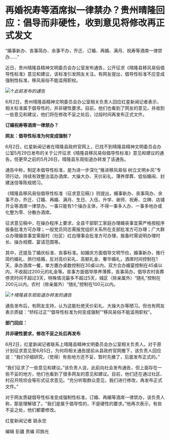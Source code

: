

# 再婚祝寿等酒席拟一律禁办？贵州晴隆回应：倡导而非硬性，收到意见将修改再正式发文

“婚事新办、丧事简办、余事不办，乔迁、订婚、再婚、满月、祝寿等酒席一律禁办……”

近日，贵州晴隆县精神文明委员会办公室发布通告，公开征求《晴隆县移风易俗倡导性标准》意见和建议，该标准引发网友关注。有网友提出，倡导性标准不应变成强制性标准，移风易俗不能滥用职权。

![](https://inews.gtimg.com/om_bt/OXrqpW19C8tAsWva4i9RQbT3PZ15PT5SmSA-xwMxYoXWkAA/1000)_↑此前发布的通告_

6月2日，贵州晴隆县精神文明委员会办公室相关负责人回应红星新闻记者表示，相关标准属于倡导性的，并非硬性要求。目前，他们也看到了网友的意见，并收到一些意见和建议，他们将在修改不妥之处后，过段时间再发布正式文件。

**订婚祝寿等酒席一律禁办？**

**网友：倡导性标准为何变成强制？**

6月2日，红星新闻记者在晴隆县政府官网上，已找不到晴隆县精神文明委员会办公室5月29日发布的关于公开征求《晴隆县移风易俗倡导性标准》意见和建议的通告。但更早之前的5月26日，晴隆县东观街道办转发了该通告。

通告中称，制定本倡导性标准，是为进一步深化“推进移风易俗
树立文明乡风”专项行动，持续有效整治滥办酒席、大操大办、天价彩礼、薄养厚葬、低俗婚闹、封建迷信等陈规陋习。

《晴隆县移风易俗倡导性标准（征求意见稿）》则提出，婚事新办、丧事简办、余事不办，乔迁、订婚、再婚、满月、生日、入伍、升学、谢师、祝寿、立碑、店铺开业等酒席一律禁办。一事只能有1个操办主体，不得一事多人办、一事多地办或化整为零、分散办酒席。

征求意见稿中，在操办程序上要求，全县干部职工家庭办理婚丧事宜需严格按程序报备批准方可办理；一般党员同志需报党组织关系所在支部批准方可办理；广大群众办理婚丧事宜需报村（社区）红白理事会批准方可办理，报备时需说明办理时长、操办规模、宴请范围等。

其中，还提及了婚庆标准、丧事标准。如婚庆方面倡导文明节俭，婚事新办，推行简约婚礼、旅行结婚，反对高价彩礼、高额礼金、奢华婚礼，酒席时间控制在1天，承办酒席一餐，单方置办桌数控制在30桌以内，双方合办婚宴控制在45桌以内，不收超过200元的礼金等。丧事方面倡导厚养薄葬，丧事简办，倡导农村丧葬停灵时间不超过3天，特殊情况最多不超过5天，城区（除亲属外）“随礼”控制在200元以内，农村（除亲属外）“随礼”控制在100元以内。

![](https://inews.gtimg.com/om_bt/O9jjkDzgP1-ijYt8wNVi2YyXIsKGEJFg4XQtZpfJ81EekAA/1000)_↑晴隆县东观街道办转发的通告_

通告发布后，有网友支持，认为这能杜绝天价彩礼、大操大办等陋习。但也有网友表示质疑：“矫枉过正”“倡导性标准为何变成强制”“移风易俗不能滥用职权”。

**部门回应：**

**并非硬性要求，修改不妥之处后再发布**

6月2日，红星新闻记者联系上晴隆县精神文明委员会办公室相关负责人。对于原计划征求意见至6月5日，为何将相关通告提前从县政府官网撤下，该负责人回应说：“我们仔细研究，（觉得）有些地方还不妥，暂时先撤了，后面发布正式的。”

“我们征求了一些意见和建议。”该负责人说，此前向社会发布通告，但上面存在一些不妥的地方，他们也看到了很多网友的意见和建议。目前，他们还在通过社区、村召开院坝会等形式征求意见。“充分听取群众意见，我们进行修改，再发布正式文件。”

对于网友质疑倡导性标准变成强制性标准，订婚、再婚等酒席一律禁办，该负责人称，那是理解错了。“我们是属于倡导性的，不是硬性的要求。”他再次表示，有些不妥之处，他们都要修改。

红星新闻记者 姚永忠

编辑 彭疆 责编 邓旆光

